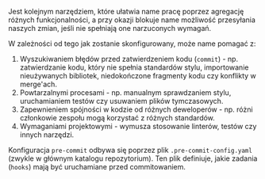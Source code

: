 Jest kolejnym narzędziem, które ułatwia name pracę poprzez agregację różnych funkcjonalności, a przy okazji blokuje name możliwość przesyłania naszych zmian, jeśli nie spełniają one narzuconych wymagań.

W zależności od tego jak zostanie skonfigurowany, może name pomagać z:

1. Wyszukiwaniem błędów przed zatwierdzeniem kodu (`commit`) - np. zatwierdzanie kodu, który nie spełnia standardów stylu, importowanie nieużywanych bibliotek, niedokończone fragmenty kodu czy konflikty w merge'ach.
2. Powtarzalnymi procesami - np. manualnym sprawdzaniem stylu, uruchamianiem testów czy usuwaniem plików tymczasowych.
3. Zapewnieniem spójności w kodzie od różnych deweloperów - np. różni członkowie zespołu mogą korzystać z różnych standardów.
4. Wymaganiami projektowymi - wymusza stosowanie linterów, testów czy innych narzędzi.

Konfiguracja `pre-commit` odbywa się poprzez plik `.pre-commit-config.yaml` (zwykle w głównym katalogu repozytorium). Ten plik definiuje, jakie zadania (`hooks`) mają być uruchamiane przed commitowaniem.
